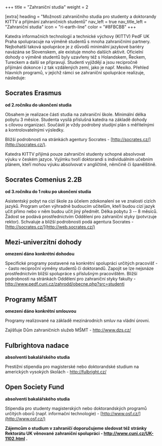 +++
title = "Zahraniční studia" 
weight = 2

[extra]
heading = "Možnosti zahraničního studia pro studenty a doktorandy KITTV a přijímání zahraničních studentů"
nav_left = true
nav_title_left = "Zahraniční studia"
icon = "ri-earth-line"
color = "#8FBCBB"
+++

Katedra informačních technologií a technické výchovy (KITTV) PedF UK
Praha spolupracuje na výměně studentů s mnoha zahraničními partnery.
Nejbohatší taková spolupráce je z důvodů minimální jazykové bariéry
navázána se Slovenskem, ale existuje mnoho dalších aktivit. Oficielní
dohody o výměně studentů byly uzavřeny též s Holandskem, Řeckem,
Tureckem a další se připravují. Studenti vyjíždějí a jsou recipročně
přijímáni dokonce i z tak vzdálených zemí, jako je např. Mexiko. Přehled
hlavních programů, v jejichž rámci se zahraniční spolupráce realizuje,
následuje:

## Socrates Erasmus 
**od 2.ročníku do ukončení studia** 

Obsahem je realizace části studia na zahraniční škole. Minimální délka pobytu 3 měsíce. 
Studenta vysílá příslušná katedra na základě dohody s cílovou organizací. Součástí je vždy 
podrobný studijní plán s měřitelnými a kontrolovatelnými výsledky. 

Bližší podrobnosti na stránkách agentury Socrates - [http://socrates.cz/](http://socrates.cz/).

 Katedra KITTV přijímá pouze zahraniční studenty schopné absolvovat výuku v českém jazyce. 
Vyjimku tvoří doktorandi s individuálním učebním plánem, kteří mohou výuku absolvovat v angličtině, němčině či španělštině. 

## Socrates Comenius 2.2B 
**od 3.ročníku do 1 roku po ukončení studia** 
 
Asistentský pobyt na cizí škole 
za účelem zdokonalení se ve 
znalosti cizích jazyků. Program 
určen výhradně budoucím učitelům, 
kteří budou cizí jazyk učit přímo 
nebo v něm budou učit jiný 
předmět. Délka pobytu 3 -- 8 
měsíců. Žádost se podává 
prostřednictvím Oddělení pro 
zahraniční styky (potvrzuje 
rektor). Schvaluje a bližší 
podrobnosti podá agentura 
Socrates - [http://socrates.cz/](http://web.socrates.cz/) 


## Mezi-univerzitní dohody 
**omezení dáno konkrétní dohodou**

Specifické programy postavené na 
konkrétní spolupráci určitých 
pracovišť -- často reciproční 
výměny studentů či doktorandů. 
Zapojit se lze nejsnáze 
prostřednictvím bližší spolupráce 
s příslušným pracovištěm. Bližší 
podrobnosti na stránkách Oddělení 
pro zahraniční styky fakulty - 
<http://www.pedf.cuni.cz/zahrodd/obecne.php?src=studenti> 


## Programy MŠMT 
**omezení dáno konkrétní smlouvou** 


Programy realizované na základě 
mezinárodních smluv na vládní 
úrovni. 

Zajišťuje Dům 
zahraničních služeb MŠMT - <http://www.dzs.cz/> 

## Fulbrightova nadace 
**absolventi bakalářského studia**

Prestižní stipendia pro 
magisterské nebo doktorandské 
studium na amerických vysokých 
školách - <http://fulbright.cz/> 


## Open Society Fund 
**absolventi bakalářského studia** 

Stipendia pro studenty 
magisterských nebo doktorandských 
programů určitých oborů (např. 
informační technologie) - [http://www.osf.cz/](http://www.osf.cz/) 

**Zájemcům o studium v zahraničí doporučujeme sledovat též stránky
Rektorátu UK věnované zahraniční spolupráci -
<http://www.cuni.cz/UK-1102.html> .**
